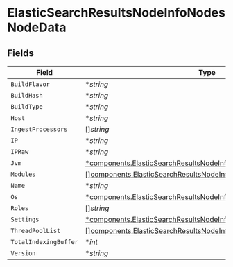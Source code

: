 # ElasticSearchResultsNodeInfoNodesNodeData


## Fields

| Field                                                                                                                                                 | Type                                                                                                                                                  | Required                                                                                                                                              | Description                                                                                                                                           |
| ----------------------------------------------------------------------------------------------------------------------------------------------------- | ----------------------------------------------------------------------------------------------------------------------------------------------------- | ----------------------------------------------------------------------------------------------------------------------------------------------------- | ----------------------------------------------------------------------------------------------------------------------------------------------------- |
| `BuildFlavor`                                                                                                                                         | **string*                                                                                                                                             | :heavy_minus_sign:                                                                                                                                    | N/A                                                                                                                                                   |
| `BuildHash`                                                                                                                                           | **string*                                                                                                                                             | :heavy_minus_sign:                                                                                                                                    | N/A                                                                                                                                                   |
| `BuildType`                                                                                                                                           | **string*                                                                                                                                             | :heavy_minus_sign:                                                                                                                                    | N/A                                                                                                                                                   |
| `Host`                                                                                                                                                | **string*                                                                                                                                             | :heavy_minus_sign:                                                                                                                                    | N/A                                                                                                                                                   |
| `IngestProcessors`                                                                                                                                    | []*string*                                                                                                                                            | :heavy_minus_sign:                                                                                                                                    | N/A                                                                                                                                                   |
| `IP`                                                                                                                                                  | **string*                                                                                                                                             | :heavy_minus_sign:                                                                                                                                    | N/A                                                                                                                                                   |
| `IPRaw`                                                                                                                                               | **string*                                                                                                                                             | :heavy_minus_sign:                                                                                                                                    | N/A                                                                                                                                                   |
| `Jvm`                                                                                                                                                 | [*components.ElasticSearchResultsNodeInfoNodesNodeDataJVM](../../models/components/elasticsearchresultsnodeinfonodesnodedatajvm.md)                   | :heavy_minus_sign:                                                                                                                                    | N/A                                                                                                                                                   |
| `Modules`                                                                                                                                             | [][components.ElasticSearchResultsNodeInfoNodesNodeDataModules](../../models/components/elasticsearchresultsnodeinfonodesnodedatamodules.md)          | :heavy_minus_sign:                                                                                                                                    | N/A                                                                                                                                                   |
| `Name`                                                                                                                                                | **string*                                                                                                                                             | :heavy_minus_sign:                                                                                                                                    | N/A                                                                                                                                                   |
| `Os`                                                                                                                                                  | [*components.ElasticSearchResultsNodeInfoNodesNodeDataOS](../../models/components/elasticsearchresultsnodeinfonodesnodedataos.md)                     | :heavy_minus_sign:                                                                                                                                    | N/A                                                                                                                                                   |
| `Roles`                                                                                                                                               | []*string*                                                                                                                                            | :heavy_minus_sign:                                                                                                                                    | N/A                                                                                                                                                   |
| `Settings`                                                                                                                                            | [*components.ElasticSearchResultsNodeInfoNodesNodeDataNodeSettings](../../models/components/elasticsearchresultsnodeinfonodesnodedatanodesettings.md) | :heavy_minus_sign:                                                                                                                                    | N/A                                                                                                                                                   |
| `ThreadPoolList`                                                                                                                                      | [][components.ElasticSearchResultsNodeInfoNodesNodeDataThreadPool](../../models/components/elasticsearchresultsnodeinfonodesnodedatathreadpool.md)    | :heavy_minus_sign:                                                                                                                                    | N/A                                                                                                                                                   |
| `TotalIndexingBuffer`                                                                                                                                 | **int*                                                                                                                                                | :heavy_minus_sign:                                                                                                                                    | N/A                                                                                                                                                   |
| `Version`                                                                                                                                             | **string*                                                                                                                                             | :heavy_minus_sign:                                                                                                                                    | N/A                                                                                                                                                   |